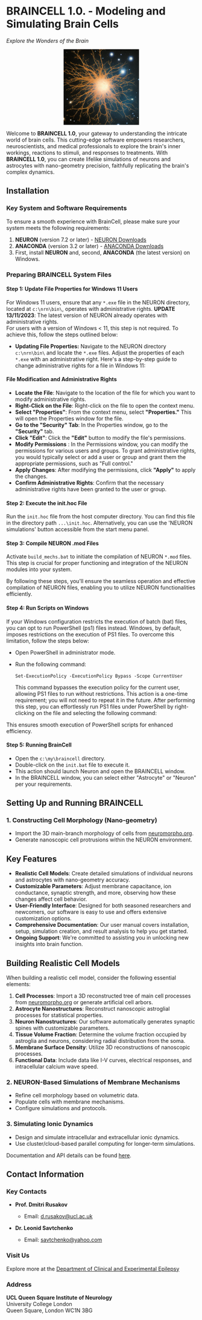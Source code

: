 # BRAINCELL 1.0. - Modeling and Simulating Brain Cells

*Explore the Wonders of the Brain*

<p align="center">
  <img src="https://github.com/LeonidSavtchenko/BrainCellNew/blob/main/2696937247-astrocyte.jpg" alt="Brain Cell" width=200 height=200 style="display:block; margin:auto;"/>
</p>

Welcome to **BRAINCELL 1.0**, your gateway to understanding the intricate world of brain cells. This cutting-edge software empowers researchers, neuroscientists, and medical professionals to explore the brain's inner workings, reactions to stimuli, and responses to treatments. With **BRAINCELL 1.0**, you can create lifelike simulations of neurons and astrocytes with nano-geometry precision, faithfully replicating the brain's complex dynamics.

## Installation

### Key System and Software Requirements

To ensure a smooth experience with BrainCell, please make sure your system meets the following requirements:


1. **NEURON** (version 7.2 or later) - [NEURON Downloads](https://neuron.yale.edu/neuron/download)
2. **ANACONDA** (version 3.2 or later) - [ANACONDA Downloads](https://www.anaconda.com/download)
3. First, install **NEURON** and, second, **ANACONDA** (the latest version) on Windows.

### Preparing BRAINCELL System Files

#### Step 1: Update File Properties for Windows 11 Users

For Windows 11 users, ensure that any `*.exe` file in the NEURON directory, located at `c:\nrn\bin\`, operates with administrative rights.
**UPDATE 13/11/2023**: The latest version of NEURON already operates with administrative rights.  
For users with a version of Windows < 11, this step is not required. To achieve this, follow the steps outlined below:
- **Updating File Properties:** Navigate to the NEURON directory `c:\nrn\bin\` and locate the `*.exe` files. Adjust the properties of each `*.exe` with an administrative right.
 Here's a step-by-step guide to change administrative rights for a file in Windows 11:

#### File Modification and Administrative Rights

- **Locate the File**: Navigate to the location of the file for which you want to modify administrative rights.
- **Right-Click on the File**: Right-click on the file to open the context menu.
- **Select "Properties"**: From the context menu, select **"Properties."** This will open the Properties window for the file.
- **Go to the "Security" Tab**: In the Properties window, go to the **"Security"** tab.
- **Click "Edit"**: Click the **"Edit"** button to modify the file's permissions.
- **Modify Permissions** : In the Permissions window, you can modify the permissions for various users and groups. To grant administrative rights, you would typically select or add a user or group and grant them the appropriate permissions, such as "Full control."
- **Apply Changes**: After modifying the permissions, click **"Apply"** to apply the changes.
- **Confirm Administrative Rights**: Confirm that the necessary administrative rights have been granted to the user or group.


#### Step 2: Execute the init.hoc File

Run the `init.hoc` file from the host computer directory. You can find this file in the directory path `...\init.hoc`. Alternatively, you can use the 'NEURON simulations' button accessible from the start menu panel.

#### Step 3: Compile NEURON .mod Files

Activate `build_mechs.bat` to initiate the compilation of NEURON `*.mod` files. This step is crucial for proper functioning and integration of the NEURON modules into your system.

By following these steps, you'll ensure the seamless operation and effective compilation of NEURON files, enabling you to utilize NEURON functionalities efficiently.

#### Step 4: Run Scripts on Windows

If your Windows configuration restricts the execution of batch (bat) files, you can opt to run PowerShell (ps1) files instead. Windows, by default, imposes restrictions on the execution of PS1 files. To overcome this limitation, follow the steps below:
- Open PowerShell in administrator mode.
- Run the following command:

    ```
    Set-ExecutionPolicy -ExecutionPolicy Bypass -Scope CurrentUser
    ```
  This command bypasses the execution policy for the current user, allowing PS1 files to run without restrictions.
This action is a one-time requirement; you will not need to repeat it in the future. After performing this step, you can effortlessly run PS1 files under PowerShell by right-clicking on the file and selecting the following command:

This ensures smooth execution of PowerShell scripts for enhanced efficiency.

#### Step 5: Running BrainCell

- Open the `c:\my\braincell` directory.
- Double-click on the `init.bat` file to execute it.
- This action should launch Neuron and open the BRAINCELL window.
- In the BRAINCELL window, you can select either "Astrocyte" or "Neuron" per your requirements.

## Setting Up and Running BRAINCELL

### 1. Constructing Cell Morphology (Nano-geometry)

- Import the 3D main-branch morphology of cells from [neuromorpho.org](https://neuromorpho.org/).
- Generate nanoscopic cell protrusions within the NEURON environment.

## Key Features

- **Realistic Cell Models**: Create detailed simulations of individual neurons and astrocytes with nano-geometry accuracy.
- **Customizable Parameters**: Adjust membrane capacitance, ion conductance, synaptic strength, and more, observing how these changes affect cell behavior.
- **User-Friendly Interface**: Designed for both seasoned researchers and newcomers, our software is easy to use and offers extensive customization options.
- **Comprehensive Documentation**: Our user manual covers installation, setup, simulation creation, and result analysis to help you get started.
- **Ongoing Support**: We're committed to assisting you in unlocking new insights into brain function.

## Building Realistic Cell Models

When building a realistic cell model, consider the following essential elements:

1. **Cell Processes**: Import a 3D reconstructed tree of main cell processes from [neuromorpho.org](https://neuromorpho.org/) or generate artificial cell arbors.
2. **Astrocyte Nanostructures**: Reconstruct nanoscopic astroglial processes for statistical properties.
3. **Neuron Nanostructures**: Our software automatically generates synaptic spines with customizable parameters.
4. **Tissue Volume Fraction**: Determine the volume fraction occupied by astroglia and neurons, considering radial distribution from the soma.
5. **Membrane Surface Density**: Utilize 3D reconstructions of nanoscopic processes.
6. **Functional Data**: Include data like I-V curves, electrical responses, and intracellular calcium wave speed.

### 2. NEURON-Based Simulations of Membrane Mechanisms

- Refine cell morphology based on volumetric data.
- Populate cells with membrane mechanisms.
- Configure simulations and protocols.

### 3. Simulating Ionic Dynamics

- Design and simulate intracellular and extracellular ionic dynamics.
- Use cluster/cloud-based parallel computing for longer-term simulations.

Documentation and API details can be found [here](https://github.com/RusakovLab/BrainCell).

## Contact Information

### Key Contacts

- **Prof. Dmitri Rusakov**
  - Email: [d.rusakov@ucl.ac.uk](mailto:d.rusakov#ucl.ac.uk)

- **Dr. Leonid Savtchenko**
  - Email: [savtchenko@yahoo.com](mailto:savtchenko#yahoo.com)

### Visit Us
Explore more at the [Department of Clinical and Experimental Epilepsy](http://www.ucl.ac.uk/ion/departments/epilepsy/themes/synaptic-imaging)

### Address
**UCL Queen Square Institute of Neurology**  
University College London  
Queen Square, London WC1N 3BG

